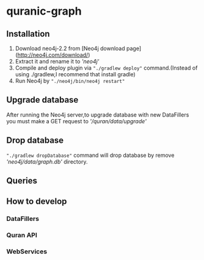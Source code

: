 # quranic-graph



## Installation
1. Download neo4j-2.2 from [Neo4j download page] (http://neo4j.com/download/)
2. Extract it and rename it to *'neo4j'*
3. Compile and deploy plugin via `"./gradlew deploy"` command.(Instead of using ./gradlew,I recommend that install gradle)
4. Run Neo4j by `"./neo4j/bin/neo4j restart"`

## Upgrade database
After running the Neo4j server,to upgrade database with new DataFillers you must make a GET request to *'/quran/data/upgrade'*

## Drop database
`"./gradlew dropDatabase"` command will drop database by remove *'neo4j/data/graph.db'* directory.


## Queries


## How to develop
### DataFillers
### Quran API
### WebServices
